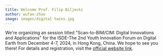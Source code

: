 ```yaml
---
title: Welcome Prof. Filip Biljecki
author: wufan-zhao
image: images/digital twins.jpg
---
```

We're organizing an session titled "Scan-to-BIM/CIM: Digital Innovations and Applications" for the ISDE-The 2nd Youth Innovation Forum on Digital Earth from December 4-7, 2024, in Hong Kong, China. We hope to see you there! For details and registration, visit the [official website link](https://www.isde-ysin.org/2024/#/).